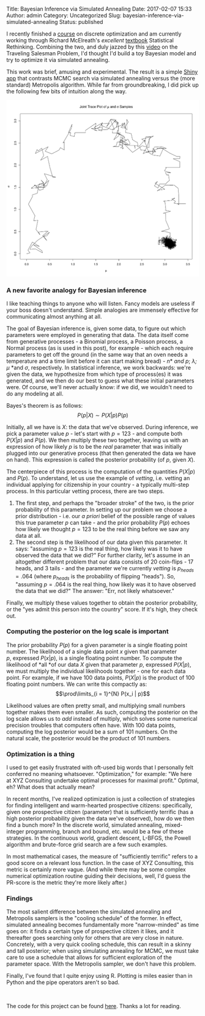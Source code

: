 Title: Bayesian Inference via Simulated Annealing
Date: 2017-02-07 15:33
Author: admin
Category: Uncategorized
Slug: bayesian-inference-via-simulated-annealing
Status: published

I recently finished a
[course](https://www.coursera.org/learn/discrete-optimization) on
discrete optimization and am currently working through Richard
McElreath's *excellent*
[textbook](http://xcelab.net/rm/statistical-rethinking/) Statistical
Rethinking. Combining the two, and duly jazzed by this
[video](https://www.youtube.com/watch?v=SC5CX8drAtU) on the Traveling
Salesman Problem, I'd thought I'd build a toy Bayesian model and try to
optimize it via simulated annealing.

This work was brief, amusing and experimental. The result is a simple
[Shiny
app](https://willwolf.shinyapps.io/bayesian-inference-simulated-annealing/)
that contrasts MCMC search via simulated annealing versus the (more
standard) Metropolis algorithm. While far from groundbreaking, I did
pick up the following few bits of intuition along the way.

![](figures/bayesian_inference_simulated_annealing_traceplot.png)

### A new favorite analogy for Bayesian inference

I like teaching things to anyone who will listen. Fancy models are
useless if your boss doesn't understand. Simple analogies are
immensely effective for communicating almost anything at all.

The goal of Bayesian inference is, given some data, to figure out which
parameters were employed in generating that data. The data itself come
from generative processes - a Binomial process, a Poisson process, a
Normal process (as is used in this post), for example - which each
require parameters to get off the ground (in the same way that an oven
needs a temperature and a time limit before it can start making bread) -
$n$* *and $p$*; *$\lambda$; $\mu$* *and $\sigma$,
respectively. In statistical inference, we work backwards: we're given
the data, we hypothesize from which type of process(es) it was
generated, and we then do our best to guess what these initial
parameters were. Of course, we'll never actually know: if we did, we
wouldn't need to do any modeling at all.

Bayes's theorem is as follows: $$P(p | X) \sim P(X | p)P(p)$$

Initially, all we have is $X$: the data that we've observed. During
inference, we pick a parameter value $p$ - let's start with $p =
123$ - and compute both $P(X | p)$ and $P(p)$. We then multiply
these two together, leaving us with an expression of how likely $p$ is
to be the *real* parameter that was initially plugged into our
generative process (that then generated the data we have on hand). This
expression is called the posterior probability (of $p$, given $X$).

The centerpiece of this process is the computation of the
quantities $P(X | p)$ and $P(p)$. To understand, let us use the
example of *vetting*, i.e. vetting an individual applying for
citizenship in your country - a typically multi-step process. In this
particular vetting process, there are two steps.

1.  The first step, and perhaps the "broader stroke" of the two, is the
    prior probability of this parameter. In setting up our problem we
    choose a prior distribution - i.e. our *a priori* belief of the
    possible range of values this true parameter $p$ can take - and
    the prior probability $P(p)$ echoes how likely we thought $p =
    123$ to be the real thing before we saw any data at all.
2.  The second step is the likelihood of our data given this parameter.
    It says: "assuming $p = 123$ is the real thing, how likely was it
    to have observed the data that we did?" For further clarity, let's
    assume in an altogether different problem that our data consists of
    20 coin-flips - 17 heads, and 3 tails - and the parameter we're
    currently *vetting* is $p_{heads} = .064$ (where $p_{heads}$
    is the probability of flipping "heads"). So, "assuming $p = .064$
    is the real thing, how likely was it to have observed the data that
    we did?" The answer: "Err, not likely whatsoever."

Finally, we multiply these values together to obtain the posterior
probability, or the "yes admit this person into the country" score. If
it's high, they check out.

### Computing the posterior on the log scale is important

The prior probability $P(p)$ for a given parameter is a single
floating point number. The likelihood of a single data point $x$ given
that parameter $p$, expressed $P(x | p)$, is a single floating point
number. To compute the likelihood of *all *of our data $X$ given that
parameter $p$, expressed $P(X | p)$, we must multiply the individual
likelihoods together - one for each data point. For example, if we have
100 data points, $P(X | p)$ is the product of 100 floating point
numbers. We can write this compactly as: $$\prod\limits_{i =
1}^{N} P(x_i | p)$$

Likelihood values are often pretty small, and multiplying small numbers
together makes them even smaller. As such, computing the posterior on
the log scale allows us to *add* instead of multiply, which solves some
numerical precision troubles that computers often have. With 100 data
points, computing the log posterior would be a sum of 101 numbers. On
the natural scale, the posterior would be the product of 101 numbers.

### Optimization is a thing

I used to get easily frustrated with oft-used big words that I
personally felt conferred no meaning whatsoever. "Optimization," for
example: "We here at XYZ Consulting undertake optimal processes for
maximal profit." Optimal, eh? What does that actually mean?

In recent months, I've realized optimization is just a collection of
strategies for finding intelligent and warm-hearted prospective
citizens: specifically, given one prospective citizen (parameter) that
is sufficiently terrific (has a high posterior probability given the
data we've observed), how do we then find a bunch more? In the discrete
world, simulated annealing, mixed-integer programming, branch and bound,
etc. would be a few of these strategies. In the continuous world,
gradient descent, L-BFGS, the Powell algorithm and brute-force grid
search are a few such examples.

In most mathematical cases, the measure of "sufficiently terrific"
refers to a good score on a relevant loss function. In the case of XYZ
Consulting, this metric is certainly more vague. (And while there may be
some complex numerical optimization routine guiding their decisions,
well, I'd guess the PR-score is the metric they're more likely after.)

### Findings

The most salient difference between the simulated annealing and
Metropolis samplers is the "cooling schedule" of the former. In effect,
simulated annealing becomes fundamentally more "narrow-minded" as time
goes on: it finds a certain type of prospective citizen it likes, and it
thereafter goes searching only for others that are very close in nature.
Concretely, with a very quick cooling schedule, this can result in a
skinny and tall posterior; when using simulating annealing for MCMC, we
must take care to use a schedule that allows for sufficient exploration
of the parameter space. With the Metropolis sampler, we don't have this
problem.

Finally, I've found that I quite enjoy using R. Plotting is miles easier
than in Python and the pipe operators aren't so bad.

 

The code for this project can be found
[here](https://github.com/cavaunpeu/bayesian-inference-simulated-annealing).
Thanks a lot for reading. 
